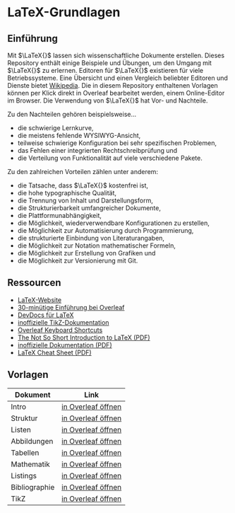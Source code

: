 # LaTeX-Grundlagen

## Einführung

Mit $\LaTeX{}$ lassen sich wissenschaftliche Dokumente erstellen. Dieses Repository enthält einige Beispiele und Übungen, um den Umgang mit $\LaTeX{}$ zu erlernen. Editoren für $\LaTeX{}$ existieren für viele Betriebssysteme. Eine Übersicht und einen Vergleich beliebter Editoren und Dienste bietet [Wikipedia](https://en.wikipedia.org/wiki/Comparison_of_TeX_editors). Die in diesem Repository enthaltenen Vorlagen können per Klick direkt in Overleaf bearbeitet werden, einem Online-Editor im Browser. Die Verwendung von $\LaTeX{}$ hat Vor- und Nachteile.

Zu den Nachteilen gehören beispielsweise...

- die schwierige Lernkurve,
- die meistens fehlende WYSIWYG-Ansicht,
- teilweise schwierige Konfiguration bei sehr spezifischen Problemen,
- das Fehlen einer integrierten Rechtschreibprüfung und
- die Verteilung von Funktionalität auf viele verschiedene Pakete.

Zu den zahlreichen Vorteilen zählen unter anderem:

- die Tatsache, dass $\LaTeX{}$ kostenfrei ist,
- die hohe typographische Qualität,
- die Trennung von Inhalt und Darstellungsform,
- die Strukturierbarkeit umfangreicher Dokumente,
- die Plattformunabhängigkeit,
- die Möglichkeit, wiederverwendbare Konfigurationen zu erstellen,
- die Möglichkeit zur Automatisierung durch Programmierung,
- die strukturierte Einbindung von Literaturangaben,
- die Möglichkeit zur Notation mathematischer Formeln,
- die Möglichkeit zur Erstellung von Grafiken und
- die Möglichkeit zur Versionierung mit Git.

## Ressourcen

- [LaTeX-Website](https://www.latex-project.org/get/)
- [30-minütige Einführung bei Overleaf](https://www.overleaf.com/learn/latex/Learn_LaTeX_in_30_minutes)
- [DevDocs für LaTeX](https://devdocs.io/latex/)
- [inoffizielle TikZ-Dokumentation](https://tikz.dev/)
- [Overleaf Keyboard Shortcuts](https://www.overleaf.com/latex/templates/overleaf-keyboard-shortcuts/pphdnzrwmttk.pdf)
- [The Not So Short Introduction to LaTeX (PDF)](https://tobi.oetiker.ch/lshort/lshort.pdf)
- [inoffizielle Dokumentation (PDF)](https://latexref.xyz/dev/latex2e.pdf)
- [LaTeX Cheat Sheet (PDF)](https://wch.github.io/latexsheet/latexsheet.pdf)

## Vorlagen

| Dokument      | Link                    |
| ------------- | ----------------------- |
| Intro         | [in Overleaf öffnen][1] |
| Struktur      | [in Overleaf öffnen][2] |
| Listen        | [in Overleaf öffnen][3] |
| Abbildungen   | [in Overleaf öffnen][4] |
| Tabellen      | [in Overleaf öffnen][5] |
| Mathematik    | [in Overleaf öffnen][6] |
| Listings      | [in Overleaf öffnen][7] |
| Bibliographie | [in Overleaf öffnen][8] |
| TikZ          | [in Overleaf öffnen][9] |

[1]: https://www.overleaf.com/docs?snip_uri=https://raw.githubusercontent.com/tknuth/latex-grundlagen/master/01-intro/main.tex
[2]: https://www.overleaf.com/docs?snip_uri=https://raw.githubusercontent.com/tknuth/latex-grundlagen/master/02-struktur/main.tex
[3]: https://www.overleaf.com/docs?snip_uri=https://raw.githubusercontent.com/tknuth/latex-grundlagen/master/03-listen/main.tex
[4]: https://www.overleaf.com/docs?snip_uri=https://raw.githubusercontent.com/tknuth/latex-grundlagen/master/04-abbildungen/main.tex
[5]: https://www.overleaf.com/docs?snip_uri=https://raw.githubusercontent.com/tknuth/latex-grundlagen/master/05-tabellen/main.tex
[6]: https://www.overleaf.com/docs?snip_uri=https://raw.githubusercontent.com/tknuth/latex-grundlagen/master/06-mathematik/main.tex
[7]: https://www.overleaf.com/docs?snip_uri=https://raw.githubusercontent.com/tknuth/latex-grundlagen/master/07-listings/main.tex

[8]: https://www.overleaf.com/docs?snip_uri[]=https://raw.githubusercontent.com/tknuth/latex-grundlagen/master/08-bibliographie/main.tex&snip_uri[]=https://raw.githubusercontent.com/tknuth/latex-grundlagen/master/08-bibliographie/bibliography.bib

[9]: https://www.overleaf.com/docs?snip_uri=https://raw.githubusercontent.com/tknuth/latex-grundlagen/master/09-tikz/main.tex
